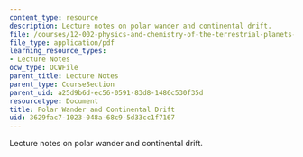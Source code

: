 ```yaml
---
content_type: resource
description: Lecture notes on polar wander and continental drift.
file: /courses/12-002-physics-and-chemistry-of-the-terrestrial-planets-fall-2008/3629fac71023048a68c95d33cc1f7167_MIT12_002f08_lec21.pdf
file_type: application/pdf
learning_resource_types:
- Lecture Notes
ocw_type: OCWFile
parent_title: Lecture Notes
parent_type: CourseSection
parent_uid: a25d9b6d-ec56-0591-83d8-1486c530f35d
resourcetype: Document
title: Polar Wander and Continental Drift
uid: 3629fac7-1023-048a-68c9-5d33cc1f7167
---
```

Lecture notes on polar wander and continental drift.

